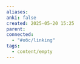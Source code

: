 ```yaml
---
aliases: 
anki: false
created: 2025-05-20 15:25
parent:
connected:
  - "#обс/linking"
tags:
  - content/empty
---
```

